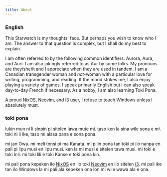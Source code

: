 ```yaml
---
title: About
---
```


### English

This Starwatch is my thoughts' face. But perhaps you wish to know who *I* am. The answer to that question is complex, but I shall do my best to explain.

I am often referred to by the following common identifiers: Aurora, Aura, and Auri. I am also jokingly referred to as Aur by some folks. 
My pronouns are they/she/it and I appreciate when they are used in tandem. I am a Canadian transgender woman and *not*-woman with a particular love for writing, programming, and reading. 
If the mood strikes me, I also enjoy playing a variety of games. I speak primarily English but I can also speak day-to-day French if necessary. As a hobby, I am also learning Toki Pona.

A proud [NixOS](https://nixos.org), [Neovim](https://neovim.io), and [i3](https://i3wm.org) user, I refuse to touch Windows unless I absolutely must.

### toki pona

lukin mun ni li sinpin pi sitelen lawa mute mi. taso ken la sina wile sona e *mi*. toki ni li ike, taso mi alasa pana e sona pona.

mi jan Owa. mi meli tonsi pi ma Kanata. mi pilin pona tan toki pi ilo nanpa en pali pi lipu musi en lipu musi. ken la mi musi e sitelen tawa musi. mi toki e toki Inli. mi toki lili e toki Kanse e toki pona kin.

mi pali pona kepeken ilo [NixOS](https://nixos.org) en ilo toki [Neovim](https://neovim.io) en ilo sitelen [i3](https://i3wm.org). mi pali ike tan ilo Windows la mi pali ala kepeken ona lon mi wile wawa ala e ona.
